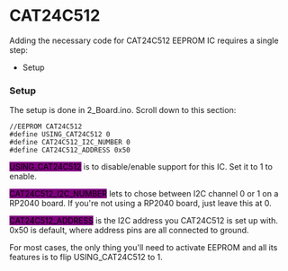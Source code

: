 # CAT24C512

Adding the necessary code for CAT24C512 EEPROM IC requires a single step:

* Setup

### Setup

The setup is done in 2\_Board.ino. Scroll down to this section:

```
//EEPROM CAT24C512
#define USING_CAT24C512 0
#define CAT24C512_I2C_NUMBER 0
#define CAT24C512_ADDRESS 0x50
```

<mark style="background-color:purple;">USING\_CAT24C512</mark> is to disable/enable support for this IC. Set it to 1 to enable.&#x20;

<mark style="background-color:purple;">CAT24C512\_I2C\_NUMBER</mark> lets to chose between I2C channel 0 or 1 on a RP2040 board. If you're not using a RP2040 board, just leave this at 0.

<mark style="background-color:purple;">CAT24C512\_ADDRESS</mark> is the I2C address you CAT24C512 is set up with. 0x50 is default, where address pins are all connected to ground.&#x20;

For most cases, the only thing you'll need to activate EEPROM and all its features is to flip USING\_CAT24C512 to 1.&#x20;
